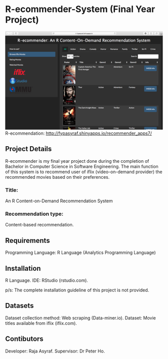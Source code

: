# R-ecommender-System (Final Year Project)

![alt text](https://github.com/RajaAsyraf/R-ecommender-System/blob/master/system-screenshot.png "R-ecommender")
R-ecommendation: http://fypasyraf.shinyapps.io/recommender_apps7/

## Project Details
R-ecommender is my final year project done during the completion of Bachelor in Computer Science in Software Engineering. The main function of this system is to recommend user of iflix (video-on-demand provider) the recommended movies based on their preferences.

### Title: 
An R Content-on-Demand Recommendation System

### Recommendation type: 
Content-based recommendation. 

## Requirements

Programming Language: R Language (Analytics Programming Language)

## Installation

R Language. 
IDE: RStudio (rstudio.com). 

p/s: The complete installation guideline of this project is not provided.

## Datasets

Dataset collection method: Web scraping (Data-miner.io). 
Dataset: Movie titles available from iflix (iflix.com). 

## Contibutors
Developer: Raja Asyraf. 
Supervisor: Dr Peter Ho. 


